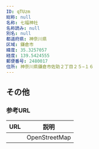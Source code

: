 ```yaml
---
ID: qTUzm
総称: null
名称: 七福神社
名称読み: null
別名: null
都道府県: 神奈川県
区域: 鎌倉市
緯度: 35.3257057
経度: 139.5424555
郵便番号: 2480017
住所: 神奈川県鎌倉市佐助２丁目２５−１６
---
```


## その他

### 参考URL

| URL | 説明          |
| --- | ------------- |
|     | OpenStreetMap |
